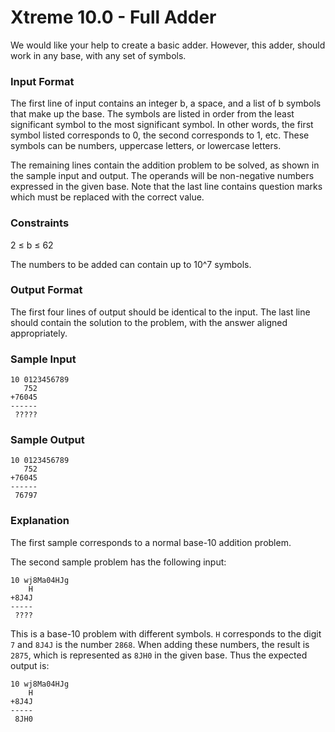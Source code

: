 # Xtreme 10.0 - Full Adder

We would like your help to create a basic adder. However, this adder, should work in any base, with any set of symbols.

### Input Format

The first line of input contains an integer b, a space, and a list of b symbols that make up the base. The symbols are listed in order from the least significant symbol to the most significant symbol. In other words, the first symbol listed corresponds to 0, the second corresponds to 1, etc. These symbols can be numbers, uppercase letters, or lowercase letters.

The remaining lines contain the addition problem to be solved, as shown in the sample input and output. The operands will be non-negative numbers expressed in the given base. Note that the last line contains question marks which must be replaced with the correct value.

### Constraints

2 ≤ b ≤ 62

The numbers to be added can contain up to 10^7 symbols.

### Output Format

The first four lines of output should be identical to the input. The last line should contain the solution to the problem, with the answer aligned appropriately.

### Sample Input

```
10 0123456789
   752
+76045
------
 ?????
```

### Sample Output

```
10 0123456789
   752
+76045
------
 76797
```

### Explanation

The first sample corresponds to a normal base-10 addition problem.

The second sample problem has the following input:

```
10 wj8Ma04HJg
    H
+8J4J
-----
 ????
```

This is a base-10 problem with different symbols. <code>H</code> corresponds to the digit <code>7</code> and <code>8J4J</code> is the number <code>2868</code>. When adding these numbers, the result is <code>2875</code>, which is represented as <code>8JH0</code> in the given base. Thus the expected output is:

```
10 wj8Ma04HJg
    H
+8J4J
-----
 8JH0
```